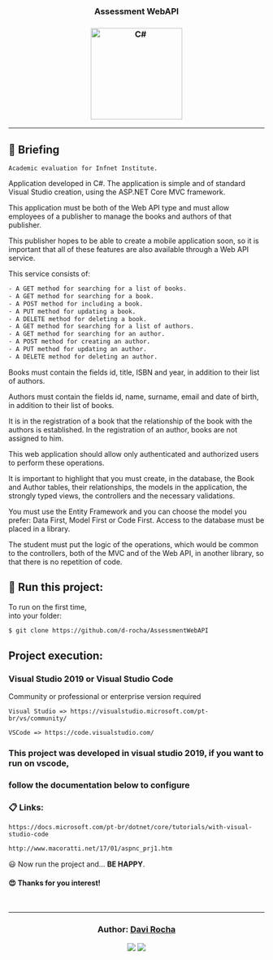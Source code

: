 <h3 align="center">
  Assessment WebAPI
</h3>

<h3 align="center">
  <img alt="C#" 
    src="https://live.staticflickr.com/65535/50991403782_0cdf5ab8df_m.jpg" width="180px"/>
</h3>

<hr/>

## 🚀 Briefing

    Academic evaluation for Infnet Institute.

Application developed in C#. The application is simple and of standard Visual Studio creation, using the ASP.NET Core MVC framework.

This application must be both of the Web API type and must allow employees of a publisher to manage the books and authors of that publisher.

This publisher hopes to be able to create a mobile application soon, so it is important that all of these features are also available through a Web API service.

This service consists of:

```bash
- A GET method for searching for a list of books.
- A GET method for searching for a book.
- A POST method for including a book.
- A PUT method for updating a book.
- A DELETE method for deleting a book.
- A GET method for searching for a list of authors.
- A GET method for searching for an author.
- A POST method for creating an author.
- A PUT method for updating an author.
- A DELETE method for deleting an author.
```

Books must contain the fields id, title, ISBN and year, in addition to their list of authors.

Authors must contain the fields id, name, surname, email and date of birth, in addition to their list of books.

It is in the registration of a book that the relationship of the book with the authors is established. In the registration of an author, books are not assigned to him.

This web application should allow only authenticated and authorized users to perform these operations.

It is important to highlight that you must create, in the database, the Book and Author tables, their relationships, the models in the application, the strongly typed views, the controllers and the necessary validations.

You must use the Entity Framework and you can choose the model you prefer: Data First, Model First or Code First. Access to the database must be placed in a library.

The student must put the logic of the operations, which would be common to the controllers, both of the MVC and of the Web API, in another library, so that there is no repetition of code.


## 🏁 Run this project:

To run on the first time,  
into your folder:

```bash
$ git clone https://github.com/d-rocha/AssessmentWebAPI
```

## Project execution:
### Visual Studio 2019 or Visual Studio Code
Community or professional or enterprise version required

```
Visual Studio => https://visualstudio.microsoft.com/pt-br/vs/community/
```

```
VSCode => https://code.visualstudio.com/
```

### This project was developed in visual studio 2019, if you want to run on vscode, 
### follow the documentation below to configure

### 📋 Links:

```
https://docs.microsoft.com/pt-br/dotnet/core/tutorials/with-visual-studio-code
```

```bash
http://www.macoratti.net/17/01/aspnc_prj1.htm
```

😃 Now run the project and...
**BE HAPPY**.

<h4>
  😍 Thanks for you interest! 
</h4>

<br/>

---

<h3 align="center">
Author: <a alt="Davi-Rocha" href="#author-davi-rocha">Davi Rocha</a>
</h3>

<p align="center">

  <a alt="Davi Rocha" href="https://www.linkedin.com/in/davirochaoliveira/">
    <img src="https://img.shields.io/badge/LinkedIn-Davi_Rocha-0077B5?logo=linkedin"/></a>
  <a alt="Davi Rocha" href="https://github.com/d-rocha">
  <img src="https://img.shields.io/badge/d_rocha-GitHub-000?logo=github"/></a>

</p>
